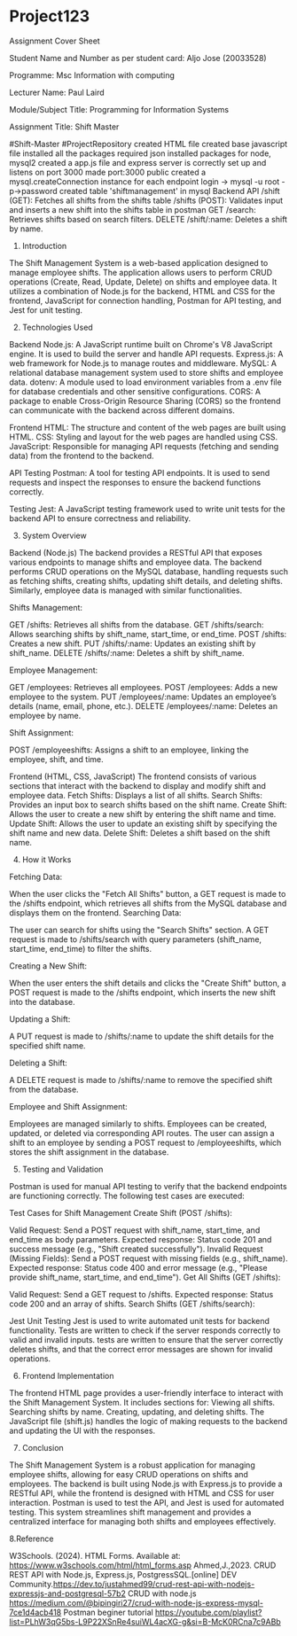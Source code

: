 # Project123

Assignment Cover Sheet

Student  Name and Number as per student card: Aljo Jose (20033528)

Programme: Msc Information with computing

Lecturer Name: Paul Laird

Module/Subject Title: Programming for Information Systems

Assignment Title: Shift Master

#Shift-Master
#ProjectRepository
created HTML file created base javascript file installed all the packages required json installed packages for node, mysql2 created a app.js file and express server is correctly set up and listens on port 3000 made port:3000 public created a mysql.createConnection instance for each endpoint login -> mysql -u root -p->password created table 'shiftmanagement' in mysql Backend API /shift (GET): Fetches all shifts from the shifts table /shifts (POST): Validates input and inserts a new shift into the shifts table in postman GET /search: Retrieves shifts based on search filters. DELETE /shift/:name: Deletes a shift by name.

1. Introduction

The Shift Management System is a web-based application designed to manage employee shifts. The application allows users to perform CRUD operations (Create, Read, Update, Delete) on shifts and employee data. It utilizes a combination of Node.js for the backend, HTML and CSS for the frontend, JavaScript for connection handling, Postman for API testing, and Jest for unit testing.

2. Technologies Used

Backend
Node.js: A JavaScript runtime built on Chrome's V8 JavaScript engine. It is used to build the server and handle API requests.
Express.js: A web framework for Node.js to manage routes and middleware.
MySQL: A relational database management system used to store shifts and employee data.
dotenv: A module used to load environment variables from a .env file for database credentials and other sensitive configurations.
CORS: A package to enable Cross-Origin Resource Sharing (CORS) so the frontend can communicate with the backend across different domains.

Frontend
HTML: The structure and content of the web pages are built using HTML.
CSS: Styling and layout for the web pages are handled using CSS.
JavaScript: Responsible for managing API requests (fetching and sending data) from the frontend to the backend.

API Testing
Postman: A tool for testing API endpoints. It is used to send requests and inspect the responses to ensure the backend functions correctly.

Testing
Jest: A JavaScript testing framework used to write unit tests for the backend API to ensure correctness and reliability.

3. System Overview

Backend (Node.js)
The backend provides a RESTful API that exposes various endpoints to manage shifts and employee data. The backend performs CRUD operations on the MySQL database, handling requests such as fetching shifts, creating shifts, updating shift details, and deleting shifts. Similarly, employee data is managed with similar functionalities.

Shifts Management:

GET /shifts: Retrieves all shifts from the database.
GET /shifts/search: Allows searching shifts by shift_name, start_time, or end_time.
POST /shifts: Creates a new shift.
PUT /shifts/:name: Updates an existing shift by shift_name.
DELETE /shifts/:name: Deletes a shift by shift_name.

Employee Management:

GET /employees: Retrieves all employees.
POST /employees: Adds a new employee to the system.
PUT /employees/:name: Updates an employee’s details (name, email, phone, etc.).
DELETE /employees/:name: Deletes an employee by name.

Shift Assignment:

POST /employeeshifts: Assigns a shift to an employee, linking the employee, shift, and time.

Frontend (HTML, CSS, JavaScript)
The frontend consists of various sections that interact with the backend to display and modify shift and employee data.
Fetch Shifts: Displays a list of all shifts.
Search Shifts: Provides an input box to search shifts based on the shift name.
Create Shift: Allows the user to create a new shift by entering the shift name and time.
Update Shift: Allows the user to update an existing shift by specifying the shift name and new data.
Delete Shift: Deletes a shift based on the shift name.

4. How it Works

Fetching Data:

When the user clicks the "Fetch All Shifts" button, a GET request is made to the /shifts endpoint, which retrieves all shifts from the MySQL database and displays them on the frontend.
Searching Data:

The user can search for shifts using the "Search Shifts" section. A GET request is made to /shifts/search with query parameters (shift_name, start_time, end_time) to filter the shifts.

Creating a New Shift:

When the user enters the shift details and clicks the "Create Shift" button, a POST request is made to the /shifts endpoint, which inserts the new shift into the database.

Updating a Shift:

A PUT request is made to /shifts/:name to update the shift details for the specified shift name.

Deleting a Shift:

A DELETE request is made to /shifts/:name to remove the specified shift from the database.

Employee and Shift Assignment:

Employees are managed similarly to shifts. Employees can be created, updated, or deleted via corresponding API routes.
The user can assign a shift to an employee by sending a POST request to /employeeshifts, which stores the shift assignment in the database.

5. Testing and Validation

Postman is used for manual API testing to verify that the backend endpoints are functioning correctly. The following test cases are executed:

Test Cases for Shift Management
Create Shift (POST /shifts):

Valid Request:
Send a POST request with shift_name, start_time, and end_time as body parameters.
Expected response: Status code 201 and success message (e.g., "Shift created successfully").
Invalid Request (Missing Fields):
Send a POST request with missing fields (e.g., shift_name).
Expected response: Status code 400 and error message (e.g., "Please provide shift_name, start_time, and end_time").
Get All Shifts (GET /shifts):

Valid Request:
Send a GET request to /shifts.
Expected response: Status code 200 and an array of shifts.
Search Shifts (GET /shifts/search):

Jest Unit Testing
Jest is used to write automated unit tests for backend functionality.
Tests are written to check if the server responds correctly to valid and invalid inputs.
tests are written to ensure that the server correctly deletes shifts, and that the correct error messages are shown for invalid operations.

6. Frontend Implementation

The frontend HTML page provides a user-friendly interface to interact with the Shift Management System. It includes sections for:
Viewing all shifts.
Searching shifts by name.
Creating, updating, and deleting shifts.
The JavaScript file (shift.js) handles the logic of making requests to the backend and updating the UI with the responses.

7. Conclusion

The Shift Management System is a robust application for managing employee shifts, allowing for easy CRUD operations on shifts and employees. The backend is built using Node.js with Express.js to provide a RESTful API, while the frontend is designed with HTML and CSS for user interaction. Postman is used to test the API, and Jest is used for automated testing.
This system streamlines shift management and provides a centralized interface for managing both shifts and employees effectively.


8.Reference

W3Schools. (2024). HTML Forms. Available at: https://www.w3schools.com/html/html_forms.asp 
Ahmed,J.,2023. CRUD REST API with Node.js, Express.js,
PostgressSQL.[online] DEV Community.https://dev.to/justahmed99/crud-rest-api-with-nodejs-expressjs-and-postgresql-57b2
CRUD with node.js  https://medium.com/@bipingiri27/crud-with-node-js-express-mysql-7ce1d4acb418
Postman beginer tutorial   https://youtube.com/playlist?list=PLhW3qG5bs-L9P22XSnRe4suiWL4acXG-g&si=B-McK0RCna7c9ABb 
